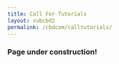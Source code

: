 ```yaml
---
title: Call For Tutorials
layout: subcbd2
permalink: /cbdcom/calltutorials/
---
```


<h3>Page under construction!</h3>

<!--- COMMENTED
<h3>Call For Tutorials - IEEE CBDCom</h3>

<hr/>
<p>In order to bridge the gap between research and real-world applications, CBDCOM’2021 solicits proposals for conventional and hands-on tutorials. Tutorial duration is two hours. Tutorials are aimed to cover topics in any of the following conference tracks or related topic:
</p>
<ul><li>Data Science & Analytics
</li><li>Big Data Infrastructure & Management
</li><li>Big Data Tools and Applications
</li><li>Cloud Management & Virtualization
</li><li>Cloud/Big Data Security, Privacy & Trust
</li><li>Cloud/Big Data for IoT & Smart City
</li></ul>
<p>For more details about track topics, please consult CBDCOM’2021 CFP.
</p><p>
Tutorial Proposals should include:
</p>
<ul><li>Name and Affiliation of Tutor
</li><li>Title of Tutorial
</li><li>Tutorial Abstract (maximum of 500 words)
</li><li>Brief Outline of the Tutorial (Showing scope of the material to be delivered and the depth to which it will be covered)
</li><li>Target Audience
</li><li>Importance of Tutorial to CBDCOM’2021 (Why is this topic important to CBDCOM’2021 community and what is the benefit to participants)
</li><li>Short Bio of Tutor
</li><li>List of venues, if similar tutorial was given in the past.
</li></ul>
<p>Please submit proposal to the tutorial chair, Prof. Rachid Benlamri <a href="mailto:rbenlamr@lakeheadu.ca">rbenlamr@lakeheadu.ca</a>. Early submission is encouraged and tutors will be notified within one week after submission. CBDCOM’2021 rewards each accepted tutorial with hotel accommodation for the conference dates.
</p><p>
<b>IMPORTANT DATES</b>
</p><p>
Tutorial Proposal Submission Due: April 30, 2021
<br/>Tutor Notification: One week after submission date
</p>
-->
